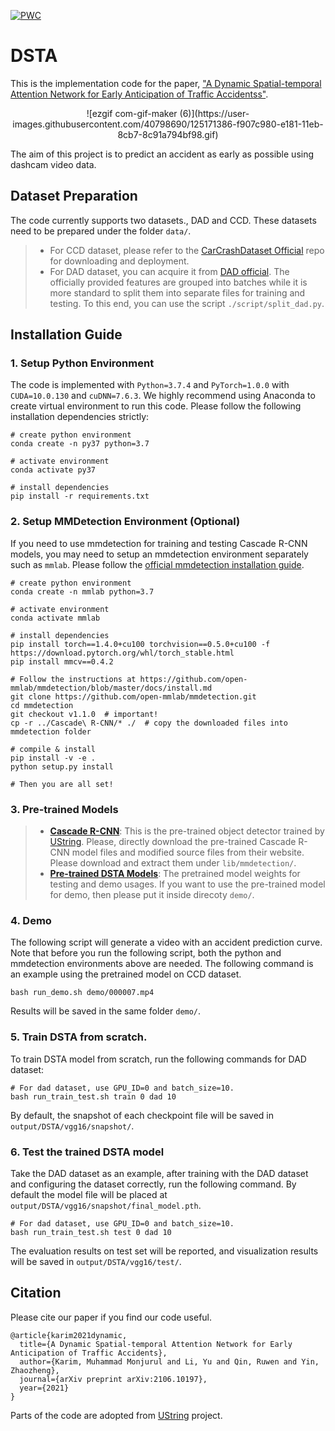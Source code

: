 [![PWC](https://img.shields.io/endpoint.svg?url=https://paperswithcode.com/badge/a-dynamic-spatial-temporal-attention-network/accident-anticipation-on-ccd)](https://paperswithcode.com/sota/accident-anticipation-on-ccd?p=a-dynamic-spatial-temporal-attention-network)
# DSTA
This is the implementation code for the paper, <a href="https://arxiv.org/abs/2106.10197"> "A Dynamic Spatial-temporal Attention Network for Early Anticipation of Traffic Accidentss"</a>.</p>

<div align=center>
![ezgif com-gif-maker (6)](https://user-images.githubusercontent.com/40798690/125171386-f907c980-e181-11eb-8cb7-8c91a794bf98.gif) 
  </div>
<!-- <img width="464*2" alt="qualitative_sample_1 (3)" src="https://user-images.githubusercontent.com/40798690/124397340-421cd100-dcdd-11eb-81b6-66dc594d5bd6.PNG"> -->


The aim of this project is to predict an accident as early as possible using dashcam video data.

<a name="dataset"></a>
## Dataset Preparation

The code currently supports two datasets., DAD and CCD. These datasets need to be prepared under the folder `data/`. 

> * For CCD dataset, please refer to the [CarCrashDataset Official](https://github.com/Cogito2012/CarCrashDataset) repo for downloading and deployment. 
> * For DAD dataset, you can acquire it from [DAD official](https://github.com/smallcorgi/Anticipating-Accidents). The officially provided features are grouped into batches while it is more standard to split them into separate files for training and testing. To this end, you can use the script `./script/split_dad.py`.

<a name="install"></a>
## Installation Guide

### 1. Setup Python Environment

The code is implemented with `Python=3.7.4` and `PyTorch=1.0.0` with `CUDA=10.0.130` and `cuDNN=7.6.3`. We highly recommend using Anaconda to create virtual environment to run this code. Please follow the following installation dependencies strictly:
```shell
# create python environment
conda create -n py37 python=3.7

# activate environment
conda activate py37

# install dependencies
pip install -r requirements.txt
```

### 2. Setup MMDetection Environment (Optional)

If you need to use mmdetection for training and testing Cascade R-CNN models, you may need to setup an mmdetection environment separately such as `mmlab`. Please follow the [official mmdetection installation guide](https://github.com/open-mmlab/mmdetection/blob/master/docs/install.md).
```shell
# create python environment
conda create -n mmlab python=3.7

# activate environment
conda activate mmlab

# install dependencies
pip install torch==1.4.0+cu100 torchvision==0.5.0+cu100 -f https://download.pytorch.org/whl/torch_stable.html
pip install mmcv==0.4.2

# Follow the instructions at https://github.com/open-mmlab/mmdetection/blob/master/docs/install.md
git clone https://github.com/open-mmlab/mmdetection.git
cd mmdetection
git checkout v1.1.0  # important!
cp -r ../Cascade\ R-CNN/* ./  # copy the downloaded files into mmdetection folder

# compile & install
pip install -v -e .
python setup.py install

# Then you are all set!
``` 
<a name="models"></a>
### 3.  Pre-trained Models
> * [**Cascade R-CNN**](https://drive.google.com/drive/folders/1fbjKrzgXv_FobuIAS37k9beCkxYzVavi?usp=sharing): This is the pre-trained object detector trained by [UString](https://github.com/Cogito2012/UString). Please, directly download the pre-trained Cascade R-CNN model files and modified source files from their website. Please download and extract them under `lib/mmdetection/`.
> * [**Pre-trained DSTA Models**](https://drive.google.com/drive/folders/1QpfxS58XqBUex6zwZG1DWD0rd0Nb-aAu?usp=sharing): The pretrained model weights for testing and demo usages. If you want to use the pre-trained model for demo, then please put it inside direcoty `demo/`.

### 4. Demo

The following script will generate a video with an accident prediction curve. Note that before you run the following script, both the python and mmdetection environments above are needed. The following command is an example using the pretrained model on CCD dataset. 

```shell
bash run_demo.sh demo/000007.mp4
```
Results will be saved in the same folder `demo/`.


### 5. Train DSTA from scratch.

To train DSTA model from scratch, run the following commands for DAD dataset:
```shell
# For dad dataset, use GPU_ID=0 and batch_size=10.
bash run_train_test.sh train 0 dad 10
```
By default, the snapshot of each checkpoint file will be saved in `output/DSTA/vgg16/snapshot/`.


### 6. Test the trained DSTA model

Take the DAD dataset as an example, after training with the DAD dataset and configuring the dataset correctly, run the following command. By default the model file will be placed at `output/DSTA/vgg16/snapshot/final_model.pth`.
```shell
# For dad dataset, use GPU_ID=0 and batch_size=10.
bash run_train_test.sh test 0 dad 10
```
The evaluation results on test set will be reported, and visualization results will be saved in `output/DSTA/vgg16/test/`.

<a name="citation"></a>
## Citation

Please cite our paper if you find our code useful.

```
@article{karim2021dynamic,
  title={A Dynamic Spatial-temporal Attention Network for Early Anticipation of Traffic Accidents},
  author={Karim, Muhammad Monjurul and Li, Yu and Qin, Ruwen and Yin, Zhaozheng},
  journal={arXiv preprint arXiv:2106.10197},
  year={2021}
}
```

Parts of the code are adopted from [UString](https://github.com/Cogito2012/UString) project.
